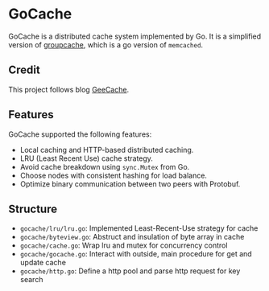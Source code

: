 # GoCache

GoCache is a distributed cache system implemented by Go. It is a simplified version of [groupcache](https://github.com/golang/groupcache), which is a go version of `memcached`.

## Credit

This project follows blog [GeeCache](https://geektutu.com/post/geecache.html).

## Features

GoCache supported the following features:

- Local caching and HTTP-based distributed caching.
- LRU (Least Recent Use) cache strategy.
- Avoid cache breakdown using `sync.Mutex` from Go.
- Choose nodes with consistent hashing for load balance.
- Optimize binary communication between two peers with Protobuf.

## Structure

- `gocache/lru/lru.go`: Implemented Least-Recent-Use strategy for cache
- `gocache/byteview.go`: Abstruct and insulation of byte array in cache
- `gocache/cache.go`: Wrap lru and mutex for concurrency control
- `gocache/gocache.go`: Interact with outside, main procedure for get and update cache
- `gocache/http.go`: Define a http pool and parse http request for key search
